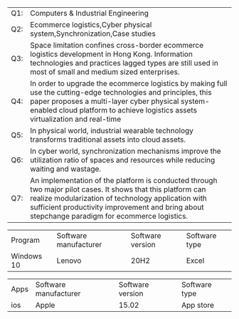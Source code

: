 | | |
| - | - |
|Q1:|Computers & Industrial Engineering|
|Q2:|Ecommerce logistics,Cyber physical system,Synchronization,Case studies|
|Q3:|Space limitation confines cross-border ecommerce logistics development in Hong Kong. Information technologies and practices lagged types are still used in most of small and medium sized enterprises.|
|Q4:|In order to upgrade the ecommerce logistics by making full use the cutting-edge technologies and principles, this paper proposes a multi-layer cyber physical system-enabled cloud platform to achieve logistics assets virtualization and real-time|
|Q5:|In physical world, industrial wearable technology transforms traditional assets into cloud assets.|
|Q6: |In cyber world, synchronization mechanisms improve the utilization ratio of spaces and resources while reducing waiting and wastage.|
|Q7:|An implementation of the platform is conducted through two major pilot cases. It shows that this platform can realize modularization of technology application with sufficient productivity improvement and bring about stepchange paradigm for ecommerce logistics.|

| | | | |
| - | - | - | - |
|Program |	Software manufacturer | Software  version |	Software type |
|Windows 10|	Lenovo	|20H2	|Excel|

| | | | |
| - | - | - | - |
|Apps|	Software manufacturer|	Software version	|Software type|
|ios	|Apple	|15.02	|App store|



